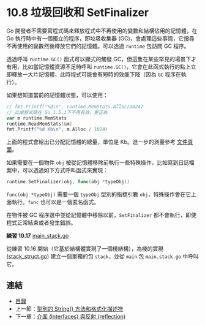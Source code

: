 # 10.8 垃圾回收和 SetFinalizer

Go 開發者不需要寫程式碼來釋放程式中不再使用的變數和結構佔用的記憶體，在 Go 執行時中有一個獨立的程序，即垃圾收集器 (GC)，會處理這些事情，它搜尋不再使用的變數然後釋放它們的記憶體。可以透過 `runtime` 包訪問 GC 程序。

透過呼叫 `runtime.GC()` 函式可以顯式的觸發 GC，但這隻在某些罕見的場景下才有用，比如當記憶體資源不足時呼叫 `runtime.GC()`，它會在此函式執行的點上立即釋放一大片記憶體，此時程式可能會有短時的效能下降（因為 `GC` 程序在執行）。

如果想知道當前的記憶體狀態，可以使用：

```go
// fmt.Printf("%d\n", runtime.MemStats.Alloc/1024)
// 此處程式碼在 Go 1.5.1下不再有效，更正為
var m runtime.MemStats
runtime.ReadMemStats(&m)
fmt.Printf("%d Kb\n", m.Alloc / 1024)
```

上面的程式會給出已分配記憶體的總量，單位是 Kb。進一步的測量參考 [文件頁面](http://golang.org/pkg/runtime/#MemStatsType)。

如果需要在一個物件 `obj` 被從記憶體移除前執行一些特殊操作，比如寫到日誌檔案中，可以透過如下方式呼叫函式來實現：

```go
runtime.SetFinalizer(obj, func(obj *typeObj))
```

`func(obj *typeObj)` 需要一個 `typeObj` 型別的指標引數 `obj`，特殊操作會在它上面執行。`func` 也可以是一個匿名函式。

在物件被 GC 程序選中並從記憶體中移除以前，`SetFinalizer` 都不會執行，即使程式正常結束或者發生錯誤。

**練習 10.17** [main_stack.go](exercises/chapter_10/main_stack.go)

從練習 10.16 開始（它基於結構體實現了一個棧結構），為棧的實現 ([stack_struct.go](exercises/chapter_10/stack_struct.go)) 建立一個單獨的包 `stack`，並從 `main` 包 `main.stack.go` 中呼叫它。

## 連結

- [目錄](directory.md)
- 上一節：[型別的 String() 方法和格式化描述符](10.7.md)
- 下一章：[介面 (Interfaces) 與反射 (reflection)](11.0.md)
